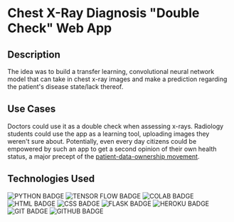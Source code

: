 # Chest X-Ray Diagnosis "Double Check" Web App

## Description
The idea was to build a transfer learning, convolutional neural network model that can take in chest x-ray images and make a prediction regarding the patient's disease state/lack thereof. 

## Use Cases
Doctors could use it as a double check when assessing x-rays. Radiology students could use the app as a learning tool, uploading images they weren't sure about. Potentially, even every day citizens could be empowered by such an app to get a second opinion of their own health status, a major precept of the [patient-data-ownership movement](https://www.aafp.org/news/blogs/freshperspectives/entry/doctor_or_patient_who_owns.html). 
 
## Technologies Used
![PYTHON BADGE](https://img.shields.io/badge/python-3670A0?style=for-the-badge&logo=python&logoColor=ffdd54)
![TENSOR FLOW BADGE](https://img.shields.io/badge/TensorFlow-FF6F00?style=for-the-badge&logo=tensorflow&logoColor=white)
![COLAB BADGE](https://img.shields.io/badge/Colab-F9AB00?style=for-the-badge&logo=googlecolab&color=525252)
![HTML BADGE](https://img.shields.io/badge/HTML-239120?style=for-the-badge&logo=html5&logoColor=white)
![CSS BADGE](https://img.shields.io/badge/CSS-239120?&style=for-the-badge&logo=css3&logoColor=white)
![FLASK BADGE](https://img.shields.io/badge/Flask-000000?style=for-the-badge&logo=flask&logoColor=white)
![HEROKU BADGE](https://img.shields.io/badge/Heroku-430098?style=for-the-badge&logo=heroku&logoColor=white)
![GIT BADGE](https://img.shields.io/badge/GIT-E44C30?style=for-the-badge&logo=git&logoColor=white)
![GITHUB BADGE](https://img.shields.io/badge/GitHub-100000?style=for-the-badge&logo=github&logoColor=white)



